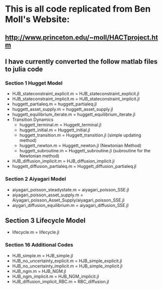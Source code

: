 
# This is all code replicated from Ben Moll's Website: 
## http://www.princeton.edu/~moll/HACTproject.htm 

## I have currently converted the follow matlab files to julia code  

### Section 1 Hugget Model  
- HJB_stateconstraint_explicit.m = HJB_stateconstraint_explicit.jl 
- HJB_stateconstraint_implicit.m = HJB_stateconstraint_implicit.jl
- huggett_partialeq.m = huggett_partialeq.jl
- huggett_asset_supply.m = huggett_asset_supply.jl
- huggett_equilibrium_iterate.m = huggett_equilibrium_iterate.jl 
- Transition Dynamics 
  + huggett_terminal.m = Huggett_terminal.jl
  + huggett_initial.m = Huggett_initial.jl
  + huggett_transition.m = Huggett_transition.jl (simple updating method) 
  + huggett_newton.m = Huggett_newton.jl (Newtonian Method)
  + huggett_subroutine.m = Huggett_subroutine.jl (subroutine for the Newtonian method) 
- HJB_diffusion_implicit.m = HJB_diffusion_implicit.jl 
- huggett_diffusion_partialeq.m = Huggett_diffusion_partialeq.jl
  
### Section 2 Aiyagari Model 
- aiyagari_poisson_steadystate.m = aiyagari_poisson_SSE.jl
- aiyagari_poisson_asset_supply.m = Aiyagari_poisson_Asset_Supply/aiyagari_poisson_SSE.jl
- aiygari_diffusion_equilibrium.m = aiyagari_diffusion_SSE.jl

## Section 3 Lifecycle Model
- lifecycle.m = lifecycle.jl

### Section 16 Additional Codes 
- HJB_simple.m = HJB_simple.jl 
- HJB_no_uncertainty_explicit.m = HJB_simple_explicit.jl 
- HJB_no_uncertainty_implicit.m = HJB_simple_implicit.jl 
- HJB_ngm.m = HJB_NGM.jl 
- HJB_ngm_implicit.m = HJB_NGM_implicit.jl 
- HJB_diffusion_implicit_RBC.m = RBC_diffusion.jl 
